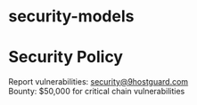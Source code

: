 # security-models
# Security Policy  
Report vulnerabilities: security@9hostguard.com  
Bounty: $50,000 for critical chain vulnerabilities